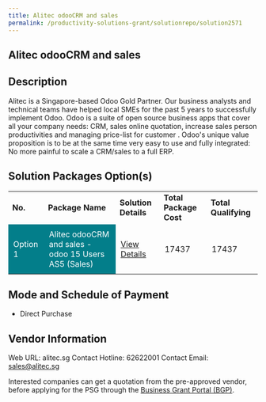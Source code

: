 ```yaml
---
title: Alitec odooCRM and sales
permalink: /productivity-solutions-grant/solutionrepo/solution2571
---
```


## Alitec odooCRM and sales

## Description

Alitec is a Singapore-based Odoo Gold Partner. Our business analysts and technical teams have helped local SMEs for the past 5 years to successfully implement Odoo. Odoo is a suite of open source business apps that cover all your company needs: CRM, sales online quotation, increase sales person productivities and managing price-list for customer . Odoo's unique value proposition is to be at the same time very easy to use and fully integrated: No more painful to scale a CRM/sales to a full ERP.

## Solution Packages Option(s)

<table>
<tr>
<td><b>No.</b></td>
<td><b>Package Name</b></td>
<td><b>Solution Details</b></td>
<td><b>Total Package Cost</b></td>
<td><b>Total Qualifying</b></td>
</tr>
<tr>
<td style='padding: 10px; background-color: #037E8A; color: #FFFFFF;'>Option 1</td>
<td style='padding: 10px; background-color: #037E8A; color: #FFFFFF;'>Alitec odooCRM and sales - odoo 15 Users AS5 (Sales)</td>
<td style='padding: 10px;'><a href='https://www.gobusiness.gov.sg/images/psg/Alitec_20200759_Desensitised_Annex_3_Part_5.pdf' target='_blank'>View Details</a></td>
<td style='padding: 10px;'>17437</td>
<td style='padding: 10px;'>17437</td>
</tr>
</table>

## Mode and Schedule of Payment

 - Direct Purchase

## Vendor Information

 Web URL: alitec.sg 
Contact Hotline: 62622001 
Contact Email: sales@alitec.sg 


Interested companies can get a quotation from the pre-approved vendor, before applying for the PSG through the <a href='https://www.businessgrants.gov.sg/'>Business Grant Portal (BGP)</a>.

<script src="/jquery/resize-tables.js"></script>
